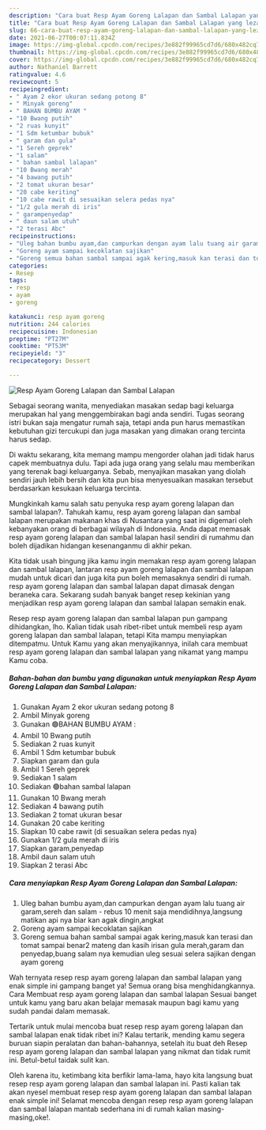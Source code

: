 ```yaml
---
description: "Cara buat Resp Ayam Goreng Lalapan dan Sambal Lalapan yang lezat dan Mudah Dibuat"
title: "Cara buat Resp Ayam Goreng Lalapan dan Sambal Lalapan yang lezat dan Mudah Dibuat"
slug: 66-cara-buat-resp-ayam-goreng-lalapan-dan-sambal-lalapan-yang-lezat-dan-mudah-dibuat
date: 2021-06-27T00:07:11.834Z
image: https://img-global.cpcdn.com/recipes/3e882f99965cd7d6/680x482cq70/resp-ayam-goreng-lalapan-dan-sambal-lalapan-foto-resep-utama.jpg
thumbnail: https://img-global.cpcdn.com/recipes/3e882f99965cd7d6/680x482cq70/resp-ayam-goreng-lalapan-dan-sambal-lalapan-foto-resep-utama.jpg
cover: https://img-global.cpcdn.com/recipes/3e882f99965cd7d6/680x482cq70/resp-ayam-goreng-lalapan-dan-sambal-lalapan-foto-resep-utama.jpg
author: Nathaniel Barrett
ratingvalue: 4.6
reviewcount: 5
recipeingredient:
- " Ayam 2 ekor ukuran sedang potong 8"
- " Minyak goreng"
- " BAHAN BUMBU AYAM "
- "10 Bwang putih"
- "2 ruas kunyit"
- "1 Sdm ketumbar bubuk"
- " garam dan gula"
- "1 Sereh geprek"
- "1 salam"
- " bahan sambal lalapan"
- "10 Bwang merah"
- "4 bawang putih"
- "2 tomat ukuran besar"
- "20 cabe keriting"
- "10 cabe rawit di sesuaikan selera pedas nya"
- "1/2 gula merah di iris"
- " garampenyedap"
- " daun salam utuh"
- "2 terasi Abc"
recipeinstructions:
- "Uleg bahan bumbu ayam,dan campurkan dengan ayam lalu tuang air garam,sereh dan salam  rebus 10 menit saja mendidihnya,langsung matikan api nya biar kan agak dingin,angkat"
- "Goreng ayam sampai kecoklatan sajikan"
- "Goreng semua bahan sambal sampai agak kering,masuk kan terasi dan tomat sampai benar2 mateng dan kasih irisan gula merah,garam dan penyedap,buang salam nya kemudian uleg sesuai selera sajikan dengan ayam goreng"
categories:
- Resep
tags:
- resp
- ayam
- goreng

katakunci: resp ayam goreng 
nutrition: 244 calories
recipecuisine: Indonesian
preptime: "PT27M"
cooktime: "PT53M"
recipeyield: "3"
recipecategory: Dessert

---
```



![Resp Ayam Goreng Lalapan dan Sambal Lalapan](https://img-global.cpcdn.com/recipes/3e882f99965cd7d6/680x482cq70/resp-ayam-goreng-lalapan-dan-sambal-lalapan-foto-resep-utama.jpg)

Sebagai seorang wanita, menyediakan masakan sedap bagi keluarga merupakan hal yang menggembirakan bagi anda sendiri. Tugas seorang istri bukan saja mengatur rumah saja, tetapi anda pun harus memastikan kebutuhan gizi tercukupi dan juga masakan yang dimakan orang tercinta harus sedap.

Di waktu  sekarang, kita memang mampu mengorder olahan jadi tidak harus capek membuatnya dulu. Tapi ada juga orang yang selalu mau memberikan yang terenak bagi keluarganya. Sebab, menyajikan masakan yang diolah sendiri jauh lebih bersih dan kita pun bisa menyesuaikan masakan tersebut berdasarkan kesukaan keluarga tercinta. 



Mungkinkah kamu salah satu penyuka resp ayam goreng lalapan dan sambal lalapan?. Tahukah kamu, resp ayam goreng lalapan dan sambal lalapan merupakan makanan khas di Nusantara yang saat ini digemari oleh kebanyakan orang di berbagai wilayah di Indonesia. Anda dapat memasak resp ayam goreng lalapan dan sambal lalapan hasil sendiri di rumahmu dan boleh dijadikan hidangan kesenanganmu di akhir pekan.

Kita tidak usah bingung jika kamu ingin memakan resp ayam goreng lalapan dan sambal lalapan, lantaran resp ayam goreng lalapan dan sambal lalapan mudah untuk dicari dan juga kita pun boleh memasaknya sendiri di rumah. resp ayam goreng lalapan dan sambal lalapan dapat dimasak dengan beraneka cara. Sekarang sudah banyak banget resep kekinian yang menjadikan resp ayam goreng lalapan dan sambal lalapan semakin enak.

Resep resp ayam goreng lalapan dan sambal lalapan pun gampang dihidangkan, lho. Kalian tidak usah ribet-ribet untuk membeli resp ayam goreng lalapan dan sambal lalapan, tetapi Kita mampu menyiapkan ditempatmu. Untuk Kamu yang akan menyajikannya, inilah cara membuat resp ayam goreng lalapan dan sambal lalapan yang nikamat yang mampu Kamu coba.

<!--inarticleads1-->

##### Bahan-bahan dan bumbu yang digunakan untuk menyiapkan Resp Ayam Goreng Lalapan dan Sambal Lalapan:

1. Gunakan  Ayam 2 ekor ukuran sedang potong 8
1. Ambil  Minyak goreng
1. Gunakan  🟢BAHAN BUMBU AYAM :
1. Ambil 10 Bwang putih
1. Sediakan 2 ruas kunyit
1. Ambil 1 Sdm ketumbar bubuk
1. Siapkan  garam dan gula
1. Ambil 1 Sereh geprek
1. Sediakan 1 salam
1. Sediakan  🟢bahan sambal lalapan
1. Gunakan 10 Bwang merah
1. Sediakan 4 bawang putih
1. Sediakan 2 tomat ukuran besar
1. Gunakan 20 cabe keriting
1. Siapkan 10 cabe rawit (di sesuaikan selera pedas nya)
1. Gunakan 1/2 gula merah di iris
1. Siapkan  garam,penyedap
1. Ambil  daun salam utuh
1. Siapkan 2 terasi Abc




<!--inarticleads2-->

##### Cara menyiapkan Resp Ayam Goreng Lalapan dan Sambal Lalapan:

1. Uleg bahan bumbu ayam,dan campurkan dengan ayam lalu tuang air garam,sereh dan salam  - rebus 10 menit saja mendidihnya,langsung matikan api nya biar kan agak dingin,angkat
1. Goreng ayam sampai kecoklatan sajikan
1. Goreng semua bahan sambal sampai agak kering,masuk kan terasi dan tomat sampai benar2 mateng dan kasih irisan gula merah,garam dan penyedap,buang salam nya kemudian uleg sesuai selera sajikan dengan ayam goreng




Wah ternyata resep resp ayam goreng lalapan dan sambal lalapan yang enak simple ini gampang banget ya! Semua orang bisa menghidangkannya. Cara Membuat resp ayam goreng lalapan dan sambal lalapan Sesuai banget untuk kamu yang baru akan belajar memasak maupun bagi kamu yang sudah pandai dalam memasak.

Tertarik untuk mulai mencoba buat resep resp ayam goreng lalapan dan sambal lalapan enak tidak ribet ini? Kalau tertarik, mending kamu segera buruan siapin peralatan dan bahan-bahannya, setelah itu buat deh Resep resp ayam goreng lalapan dan sambal lalapan yang nikmat dan tidak rumit ini. Betul-betul taidak sulit kan. 

Oleh karena itu, ketimbang kita berfikir lama-lama, hayo kita langsung buat resep resp ayam goreng lalapan dan sambal lalapan ini. Pasti kalian tak akan nyesel membuat resep resp ayam goreng lalapan dan sambal lalapan enak simple ini! Selamat mencoba dengan resep resp ayam goreng lalapan dan sambal lalapan mantab sederhana ini di rumah kalian masing-masing,oke!.

